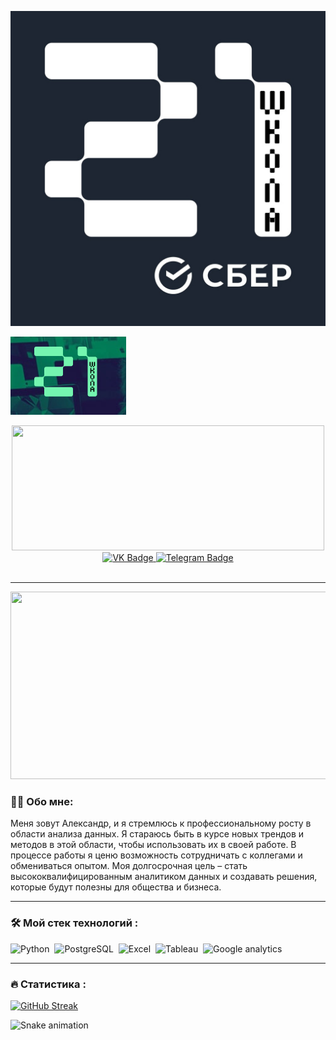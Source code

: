![s21](https://github.com/SanchesVB/SanchesVB/blob/main/s21.png)

![s21](https://github.com/SanchesVB/SanchesVB/blob/main/Школа_21.png)


<div id="header" align="center">
  <img src="https://media.giphy.com/media/2vN72ia7o9FWOxN8IL/giphy.gif" width="500" height="200"/>
</div>

<div id="badges" align="center">
  <a href="https://vk.com/id201653873">
    <img src="https://img.shields.io/badge/VK.com-blue?logo=VK&logoColor=white" alt="VK Badge"/>
  </a>
  <a href="https://t.me/Sanches11l11">
    <img src="https://img.shields.io/badge/Telegram-darkblue?logo=Telegram&logoColor=white" alt="Telegram Badge"/>
  </a>
</div>

<div id="badges" align="center">
  <img src="https://komarev.com/ghpvc/?username=SanchesVB&style=flat-square&color=blue" alt=""/>
</div>

---

<div align="center">
  <img src="https://media.giphy.com/media/l1J9Ij5N0YKKxMNos/giphy-downsized.gif" width="600" height="300"/>
</div>

### :man_technologist: Обо мне:

Меня зовут Александр, и я стремлюсь к профессиональному росту в области анализа данных. Я стараюсь быть в курсе новых трендов и методов в этой области, чтобы использовать их в своей работе. В процессе работы я ценю возможность сотрудничать с коллегами и обмениваться опытом. Моя долгосрочная цель – стать высококвалифицированным аналитиком данных и создавать решения, которые будут полезны для общества и бизнеса.

----
### :hammer_and_wrench: Мой стек технологий :

<div>
  <img src="https://img.shields.io/badge/Python-blue?logo=Python&logoColor=white" title="Python" alt="Python" width="150" height="50"/>&nbsp;
  <img src="https://img.shields.io/badge/PostgreSQL-darkblue?logo=PostgreSQL&logoColor=white" title="PostgreSQL" alt="PostgreSQL" width="150" height="50"/>&nbsp;
  <img src="https://img.shields.io/badge/Excel-green?" title="Excel" alt="Excel" width="150" height="50"/>&nbsp;
  <img src="https://img.shields.io/badge/Tableau-darkblue?logo=Tableau&logoColor=white" title="Tableau" alt="Tableau" width="150" height="50"/>&nbsp;
  <img src="https://img.shields.io/badge/Google%20analytics-orange?logo=google%20analytics&logoColor=white" title="Google analytics" alt="Google analytics" width="200" height="50"/>&nbsp;
</div>

---
### :fire: Статистика :
[![GitHub Streak](http://github-readme-streak-stats.herokuapp.com?user=SanchesVB&theme=dark&background=000000)](https://git.io/streak-stats)



![Snake animation](https://github.com/SanchesVB/SanchesVB/blob/output/github-contribution-grid-snake.svg)




<!--
**SanchesVB/SanchesVB** is a ✨ _special_ ✨ repository because its `README.md` (this file) appears on your GitHub profile.

Here are some ideas to get you started:

- 🔭 I’m currently working on ...
- 🌱 I’m currently learning ...
- 👯 I’m looking to collaborate on ...
- 🤔 I’m looking for help with ...
- 💬 Ask me about ...
- 📫 How to reach me: ...
- 😄 Pronouns: ...
- ⚡ Fun fact: ...
-->
